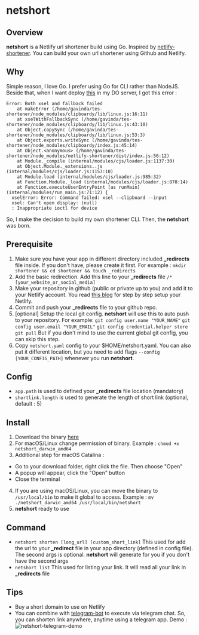 # netshort

## Overview

**netshort** is a Netlify url shortener build using Go. Inspired by [netlify-shortener](https://github.com/kentcdodds/netlify-shortener). You can build your own url shortener using Github and Netlify.

## Why

Simple reason, I love Go. I prefer using Go for CLI rather than NodeJS. Beside that, when I want deploy [this](https://github.com/kentcdodds/netlify-shortener) in my DO server, I got this error :

```
Error: Both xsel and fallback failed
    at makeError (/home/gavinda/tes-shortener/node_modules/clipboardy/lib/linux.js:16:11)
    at xselWithFallbackSync (/home/gavinda/tes-shortener/node_modules/clipboardy/lib/linux.js:43:10)
    at Object.copySync (/home/gavinda/tes-shortener/node_modules/clipboardy/lib/linux.js:53:3)
    at Object.exports.writeSync (/home/gavinda/tes-shortener/node_modules/clipboardy/index.js:45:14)
    at Object.<anonymous> (/home/gavinda/tes-shortener/node_modules/netlify-shortener/dist/index.js:56:12)
    at Module._compile (internal/modules/cjs/loader.js:1137:30)
    at Object.Module._extensions..js (internal/modules/cjs/loader.js:1157:10)
    at Module.load (internal/modules/cjs/loader.js:985:32)
    at Function.Module._load (internal/modules/cjs/loader.js:878:14)
    at Function.executeUserEntryPoint [as runMain] (internal/modules/run_main.js:71:12) {
  xselError: Error: Command failed: xsel --clipboard --input
  xsel: Can't open display: (null)
  : Inappropriate ioctl for device
```
So, I make the decision to build my own shortener CLI. Then, the **netshort** was born.

## Prerequisite

1. Make sure you have your app in different directory included **_redirects** file inside. If you don't have, please create it first. For example :
`mkdir shortener && cd shortener && touch _redirects`
1. Add the basic redirection. Add this line to your **_redirects** file
`/*             [your_website_or_social_media]`
1. Make your repository in github (public or private up to you) and add it to your Netlify account. You read [this blog](https://www.netlify.com/blog/2016/10/27/a-step-by-step-guide-deploying-a-static-site-or-single-page-app/) for step by step setup your Netlify.
1. Commit and push your **_redirects** file to your github repo.
1. [optional] Setup the local git config. **netshort** will use this to auto push to your repository. For example:
`git config user.name "YOUR_NAME"`
`git config user.email "YOUR_EMAIL"`
`git config credential.helper store`
`git pull`
But if you don't mind to use the current global git config, you can skip this step.
1. Copy `netshort.yaml` config to your $HOME/netshort.yaml. You can also put it different location, but you need to add flags `--config [YOUR_CONFIG_PATH]` whenever you run **netshort**.

## Config

- `app.path` is used to defined your **_redirects** file location (mandatory)
- `shortlink.length` is used to generate the length of short link (optional, default : 5)

## Install

1. Download the binary [here](https://github.com/rabbitmeow/netshort/releases)
2. For macOS/Linux change permission of binary. Example :
`chmod +x netshort_darwin_amd64`
3. Additional step for macOS Catalina :

- Go to your download folder, right click the file. Then choose "Open"
- A popup will appear, click the "Open" button
- Close the terminal

4. If you are using macOS/Linux, you can move the binary to `/usr/local/bin` to make it global to access. Example :
`mv ./netshort_darwin_amd64 /usr/local/bin/netshort`
5. **netshort** ready to use

## Command

- `netshort shorten [long_url] [custom_short_link]`
This used for add the url to your **_redirect** file in your app directory (defined in config file). The second args is optional. **netshort** will generate for you if you don't have the second args
- `netshort list`
This used for listing your link. It will read all your link in **_redirects** file

## Tips

- Buy a short domain to use on Netlify
- You can combine with [telegram-bot](https://github.com/botgram/shell-bot) to execute via telegram chat. So, you can shorten link anywhere, anytime using a telegram app.
Demo :
![netshort-telegram-demo](netshort-telegram-demo.gif)